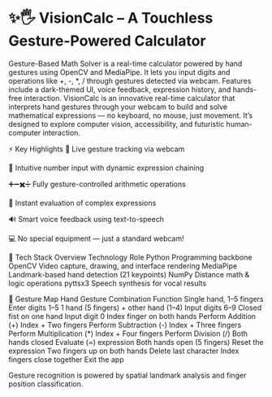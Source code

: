 # ✨🖐️ VisionCalc – A Touchless Gesture-Powered Calculator
Gesture-Based Math Solver is a real-time calculator powered by hand gestures using OpenCV and MediaPipe. It lets you input digits and operations like +, -, *, / through gestures detected via webcam. Features include a dark-themed UI, voice feedback, expression history, and hands-free interaction.
VisionCalc is an innovative real-time calculator that interprets hand gestures through your webcam to build and solve mathematical expressions — no keyboard, no mouse, just movement. It’s designed to explore computer vision, accessibility, and futuristic human-computer interaction.

⚡ Key Highlights
🎥 Live gesture tracking via webcam

🔢 Intuitive number input with dynamic expression chaining

➕➖✖️➗ Fully gesture-controlled arithmetic operations

🧠 Instant evaluation of complex expressions

🔊 Smart voice feedback using text-to-speech

💻 No special equipment — just a standard webcam!

🧰 Tech Stack Overview
Technology	Role
Python	Programming backbone
OpenCV	Video capture, drawing, and interface rendering
MediaPipe	Landmark-based hand detection (21 keypoints)
NumPy	Distance math & logic operations
pyttsx3	Speech synthesis for vocal results

🤚 Gesture Map
Hand Gesture Combination	Function
Single hand,  1–5 fingers	Enter digits 1–5
1 hand (5 fingers) + other hand (1–4)	Input digits 6–9
Closed fist on one hand	Input digit 0
Index finger on both hands	Perform Addition (+)
Index + Two fingers	Perform Subtraction (-)
Index + Three fingers	Perform Multiplication (*)
Index + Four fingers	Perform Division (/)
Both hands closed	Evaluate (=) expression
Both hands open (5 fingers)	Reset the expression
Two fingers up on both hands	Delete last character
Index fingers close together	Exit the app

Gesture recognition is powered by spatial landmark analysis and finger position classification.
